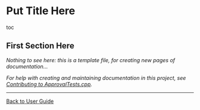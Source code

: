 <a id="top"></a>

# Put Title Here

toc

## First Section Here

*Nothing to see here: this is a template file, for creating new pages of documentation...* 

*For help with creating and maintaining documentation in this project, see [Contributing to ApprovalTests.cpp](/doc/Contributing.md#top).* 

---

[Back to User Guide](/doc/README.md#top)
